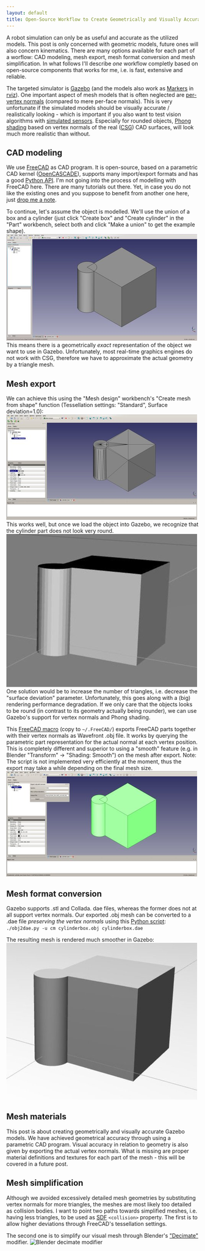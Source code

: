 ```yaml
---
layout: default
title: Open-Source Workflow to Create Geometrically and Visually Accurate Gazebo Models
---
```


A robot simulation can only be as useful and accurate as the utilized models.
This post is only concerned with geometric models, future ones will also concern kinematics.
There are many options available for each part of a worflow: CAD modeling, mesh export, mesh format conversion and mesh simplification.
In what follows I\'ll describe _one_ workflow completly based on open-source components that works for me, i.e. is fast, extensive and reliable.

The targeted simulator is [Gazebo](http://gazebosim.org/) (and the models also work as [Markers](http://wiki.ros.org/rviz/DisplayTypes/Marker) in [rviz](http://wiki.ros.org/rviz)).
One important aspect of mesh models that is often neglected are [per-vertex normals](http://en.wikipedia.org/wiki/Vertex_normal) (compared to mere per-face normals).
This is very unfortunate if the simulated models should be visually accurate / realistically looking - which is important if you also want to test vision algorithms with [simulated sensors](http://gazebosim.org/wiki/Tutorials/1.9/ROS_Motor_and_Sensor_Plugins#Camera).
Especially for rounded objects, [Phong shading](http://en.wikipedia.org/wiki/Phong_shading) based on vertex normals of the real ([CSG](http://en.wikipedia.org/wiki/Constructive_solid_geometry)) CAD surfaces, will look much more realistic than without.


CAD modeling
------------
We use [FreeCAD](http://freecadweb.org/) as CAD program.
It is open-source, based on a parametric CAD kernel ([OpenCASCADE](http://www.opencascade.org/)), supports many import/export formats and has a good [Python API](http://freecadweb.org/api/).
I\'m not going into the process of modelling with FreeCAD here.
There are many tutorials out there.
Yet, in case you do not like the existing ones and you suppose to benefit from another one here, just [drop me a note](mailto:andreas.bihlmaier@gmx.de).

To continue, let\'s assume the object is modelled.
We\'ll use the union of a box and a cylinder (just click \"Create box\" and \"Create cylinder\" in the \"Part\" workbench, select both and click \"Make a union\" to get the example shape).
![Cylinder fused with box](/images/medium/freecad_cylinder_box.jpg)
This means there is a geometrically _exact_ representation of the object we want to use in Gazebo.
Unfortunately, most real-time graphics engines do not work with CSG, therefore we have to approximate the actual geometry by a triangle mesh.


Mesh export
-----------
We can achieve this using the \"Mesh design\" workbench\'s \"Create mesh from shape\" function (Tessellation settings: \"Standard\", Surface deviation=1.0):
![Mesh from shape](/images/medium/freecad_mesh_from_shape.jpg)
This works well, but once we load the object into Gazebo, we recognize that the cylinder part does not look very round.
![Gazebo mesh from shape](/images/medium/gazebo_mesh_from_shape-cutout.jpg)
One solution would be to increase the number of triangles, i.e. decrease the \"surface deviation\" parameter.
Unfortunately, this goes along with a (big) rendering performance degradation.
If we only care that the objects looks to be round (in contrast to its geometry actually being rounder), we can use Gazebo\'s support for vertex normals and Phong shading.

This [FreeCAD macro](TODO) (copy to `~/.FreeCAD/`) exports FreeCAD parts together with their vertex normals as Wavefront .obj file.
It works by querying the parametric part representation for the actual normal at each vertex position.
This is completely different and superior to using a \"smooth\" feature (e.g. in Blender \"Transform\" -> \"Shading: Smooth\") on the mesh after export.
Note: The script is not implemented very efficiently at the moment, thus the export may take a while depending on the final mesh size.
![Macro to export mesh with normals](/images/medium/freecad_mesh_with_normals.jpg)


Mesh format conversion
----------------------
Gazebo supports .stl and Collada. dae files, whereas the former does not at all support vertex normals.
Our exported .obj mesh can be converted to a .dae file _preserving the vertex normals_ using this [Python script](TODO):  
`./obj2dae.py -u cm cylinderbox.obj cylinderbox.dae`

The resulting mesh is rendered much smoother in Gazebo:
![Gazebo mesh with normals](/images/medium/gazebo_mesh_with_normals-cutout.jpg)



Mesh materials
--------------
This post is about creating geometrically and visually accurate Gazebo models.
We have achieved geometrical accuracy through using a parametric CAD program.
Visual accuracy in relation to geometry is also given by exporting the actual vertex normals.
What is missing are proper material definitions and textures for each part of the mesh - this will be covered in a future post.


Mesh simplification
-------------------
Although we avoided excessively detailed mesh geometries by substituting vertex normals for more triangles, the meshes are most likely too detailed as collision bodies.
I want to point two paths towards simplified meshes, i.e. having less triangles, to be used as [SDF](http://gazebosim.org/sdf/dev.html) `<collision>` property.
The first is to allow higher deviations through FreeCAD\'s tessellation settings.

The second one is to simplify our visual mesh through Blender\'s [\"Decimate\"](http://wiki.blender.org/index.php/Doc:2.6/Manual/Modifiers/Generate/Decimate) modifier.
![Blender decimate modifier](/images/medium/blender_decimate_modifier.jpg)

